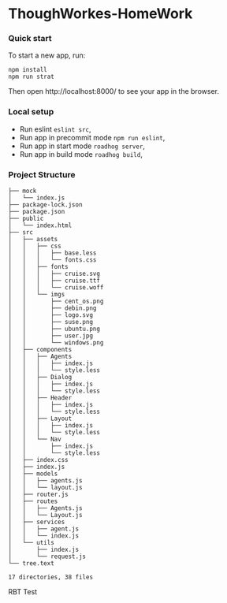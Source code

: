 # ThoughWorkes-HomeWork

### Quick start
To start a new app, run:
```
npm install
npm run strat
```
Then open http://localhost:8000/ to see your app in the browser.

### Local setup
* Run eslint `eslint src`,
* Run app in precommit mode `npm run eslint`,
* Run app in start mode `roadhog server`,
* Run app in build mode `roadhog build`,

### Project Structure
```
├── mock
│   └── index.js
├── package-lock.json
├── package.json
├── public
│   └── index.html
├── src
│   ├── assets
│   │   ├── css
│   │   │   ├── base.less
│   │   │   └── fonts.css
│   │   ├── fonts
│   │   │   ├── cruise.svg
│   │   │   ├── cruise.ttf
│   │   │   └── cruise.woff
│   │   └── imgs
│   │       ├── cent_os.png
│   │       ├── debin.png
│   │       ├── logo.svg
│   │       ├── suse.png
│   │       ├── ubuntu.png
│   │       ├── user.jpg
│   │       └── windows.png
│   ├── components
│   │   ├── Agents
│   │   │   ├── index.js
│   │   │   └── style.less
│   │   ├── Dialog
│   │   │   ├── index.js
│   │   │   └── style.less
│   │   ├── Header
│   │   │   ├── index.js
│   │   │   └── style.less
│   │   ├── Layout
│   │   │   ├── index.js
│   │   │   └── style.less
│   │   └── Nav
│   │       ├── index.js
│   │       └── style.less
│   ├── index.css
│   ├── index.js
│   ├── models
│   │   ├── agents.js
│   │   └── layout.js
│   ├── router.js
│   ├── routes
│   │   ├── Agents.js
│   │   └── Layout.js
│   ├── services
│   │   ├── agent.js
│   │   └── index.js
│   └── utils
│       ├── index.js
│       └── request.js
└── tree.text

17 directories, 38 files

```

RBT Test

